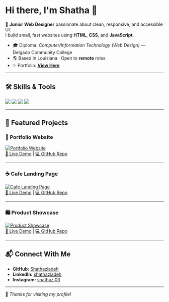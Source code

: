 # Hi there, I'm Shatha 👋

🚀 **Junior Web Designer** passionate about clean, responsive, and accessible UI.  
I build small, fast websites using **HTML**, **CSS**, and **JavaScript**.

- 🎓 Diploma: *Computer/Information Technology (Web Design)* — Delgado Community College  
- 🌎 Based in Louisiana · Open to **remote** roles  
- ✨ Portfolio: **[View Here](https://shathaziadeh.github.io/shatha-portfolio/)**

---

## 🛠 Skills & Tools
<p align="left">
  <img src="https://img.shields.io/badge/HTML5-E34F26?style=for-the-badge&logo=html5&logoColor=white" />
  <img src="https://img.shields.io/badge/CSS3-1572B6?style=for-the-badge&logo=css3&logoColor=white" />
  <img src="https://img.shields.io/badge/JavaScript-F7DF1E?style=for-the-badge&logo=javascript&logoColor=black" />
  <img src="https://img.shields.io/badge/WordPress-21759B?style=for-the-badge&logo=wordpress&logoColor=white" />
</p>

---

## 📂 Featured Projects

### 🌟 Portfolio Website
[![Portfolio Website](assets/portfolio-thumbnail.png)](https://shathaziadeh.github.io/shatha-portfolio/)
<br>
[🔗 Live Demo](https://shathaziadeh.github.io/shatha-portfolio/) | [💻 GitHub Repo](https://github.com/Shathaziadeh/shatha-portfolio)

---

### ☕ Cafe Landing Page
[![Cafe Landing Page](assets/cafe-thumbnail.png)](https://shathaziadeh.github.io/shatha-portfolio/cafe-landing/)
<br>
[🔗 Live Demo](https://shathaziadeh.github.io/shatha-portfolio/cafe-landing/) | [💻 GitHub Repo](https://github.com/Shathaziadeh/shatha-portfolio/tree/main/cafe-landing)

---

### 🛍 Product Showcase
[![Product Showcase](assets/product-thumbnail.png)](https://shathaziadeh.github.io/shatha-portfolio/product-showcase/)
<br>
[🔗 Live Demo](https://shathaziadeh.github.io/shatha-portfolio/product-showcase/) | [💻 GitHub Repo](https://github.com/Shathaziadeh/shatha-portfolio/tree/main/product-showcase)

---

## 📬 Connect With Me
- **GitHub:** [Shathaziadeh](https://github.com/Shathaziadeh)
- **LinkedIn:** [shathaziadeh](https://www.linkedin.com/in/shathaziadeh)
- **Instagram:** [shathaz.03](https://www.instagram.com/shathaz.03)

---

💖 _Thanks for visiting my profile!_
